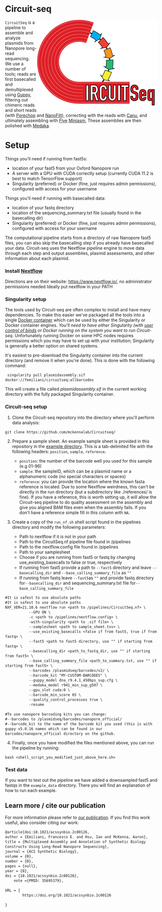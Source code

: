 
# Circuit-seq
<img align="right" src="https://github.com/mckennalab/Circuitseq/blob/main/circuitSeq_logo_red.png?raw=true">

`CircuitSeq` is a pipeline to assemble and analyze plasmids from Nanopore long-read sequencing. We use a number of tools; reads are first basecalled and demultiplexed using [Guppy](https://nanoporetech.com/), filtering out chimeric reads and short reads (with [Porechop](https://github.com/rrwick/Porechop) and [NanoFilt](https://github.com/wdecoster/nanofilt)), correcting with the reads with [Canu](https://github.com/marbl/canu), and ultimately assembling with [Flye](https://github.com/fenderglass/Flye/) [Miniasm](https://github.com/lh3/miniasm), These assemblies are then polished with [Medaka](https://github.com/nanoporetech/medaka). 

# Setup 

Things you'll need if running from fast5s:

- location of your fast5 from your Oxford Nanopore run
- A server with a GPU with CUDA correctly setup (currently CUDA 11.2 is best to match TensorFlow support)
- Singularity (preferred) or Docker (fine, just requires admin permissions), configured with access for your username


Things you'll need if running with basecalled data:
- location of your fastq directory 
- location of the sequencing_summary.txt file (usually found in the basecalling dir)
- Singularity (preferred) or Docker (fine, just requires admin permissions), configured with access for your username


The computational pipeline starts from a directory of raw Nanopore fast5 files, you can also skip the basecalling step if you already have basecalled your data. Circuit-seq uses the Nextflow pipeline engine to move data through each step and output assemblies, plasmid assessments, and other information about each plasmid. 


### Install [Nextflow](https://www.nextflow.io/)

Directions are on their website: https://www.nextflow.io/, no administrator permissions needed
Ideally put nextflow in your PATH

### Singularity setup

The tools used by Circuit-seq are often complex to install and have many dependencies. To make this easier we've packaged all the tools into a single [Docker container](https://hub.docker.com/repository/docker/aaronmck/plasmidassembly) which can be used by either the Singularity or Docker container engines. *You'll need to have either Singularity (with [user control of binds](https://singularity-admindoc.readthedocs.io/en/latest/the_singularity_config_file.html#user-bind-control-boolean-default-yes) or Docker running on the system you want to run Circuit-seq*. Unfortunately running Docker on some HPC nodes requires permissions which you may have to set up with your institution; Singularity is generally a better option on shared systems.

It's easiest to pre-download the Singularity container into the current directory (and remove it when you're done). This is done with the following command:

```
 singularity pull plasmidassembly.sif docker://femiliani/circuitseq:allbarcodes
```

This will create a file called _plasmidassembly.sif_ in the current working directory with the fully packaged Singularity container. 

### Circuit-seq setup

1. Clone the Circuit-seq repository into the directory where you'll perform data analysis:

```
git clone https://github.com/mckennalab/Circuitseq/
``` 

2. Prepare a sample sheet. An example sample sheet is provided in this repository in the [example directory](https://github.com/mckennalab/Circuitseq/tree/main/example_data/example_samplesheet.tsv). This is a tab-delimited file with the following headers: `position`, `sample`, `reference`.
  	- `position`: the number of the barcode well you used for this sample (e.g 01-96) 
  	- `sample`: the sampleID, which can be a plasmid name or a alphanumeric code (_no_ special characters or spaces)
  	- `reference`: you can provide the location where the known fasta reference is located. Due to some Nextflow weirdness, this can't be directly in the run directory (but a subdirectory like ./references/ is fine). If you have a reference, this is worth setting up, it will allow the Circuit-seq pipeline to do quality assessment on the assembly and give you aligned BAM files even when the assembly fails. If you don't have a reference simple fill in this column with `NA`.

3. Create a copy of the `run_nf.sh` shell script found in the pipelines directory and modify the following parameters:
    - Path to nextflow if it is not in your path
    - Path to the CircuitSeq.nf pipeline file found in /pipelines 
    - Path to the nextflow.config file found in /pipelines
    - Path to your samplesheet 
    - Choose if you are running from fast5 or fastq by changing use_existing_basecalls to false or true, respectively 
    - If running from fast5 provide a path to `--fast5` directory and leave `--basecalling_dir` and `--base_calling_summary_file` as `""`
    - If running from fastq leave `--fast5`as `""` and provide fastq directory for`--basecalling_dir` and sequencing_summary.txt file for`--base_calling_summary_file`


```
#It is safest to use absolute paths  
#It is safest to use absolute paths  
NXF_VER=21.10.6 nextflow run <path to /pipelines/CircuitSeq.nf> \
           --GPU ON \
           -c <path to /pipelines/nextflow.config> \
           -with-singularity <path to .sif file> \
           --samplesheet <path to sample_sheet.tsv> \
           --use_existing_basecalls <false if from fast5, true if from fastq> \
           --fast5 <path to fast5 directory, use "" if starting from fastq> \
           --basecalling_dir <path_to_fastq_dir, use "" if starting from fast5> \
           --base_calling_summary_file <path_to_summary.txt, use "" if starting from fast5> \
           --barcodes /plasmidseq/barcodes/v2/ \
           --barcode_kit "MY-CUSTOM-BARCODES" \
           --guppy_model dna_r9.4.1_450bps_sup.cfg \
           --medaka_model r941_min_sup_g507 \
           --gpu_slot cuda:0 \
           --barcode_min_score 65 \
           --quality_control_processes true \
           -resume

#To use nanopore barcoding kits you can change: 
#--barcodes to /plasmidseq/barcodes/nanopore_official/
#--barcode_kit to the name of the barcode kit you used (this is with guppy v5.0.16 names which can be found in our barcodes/nanopore_official directory on the github. 

```

4. Finally, once you have modified the files mentioned above, you can run the pipeline by running:
```
bash <shell_script_you_modified_just_above_here.sh>
```

### Test data
If you want to test out the pipeline we have added a downsampled fast5 and fastqs in the `example_data` directory. There you will find an explanation of how to run each example. 


## Learn more / cite our publication

For more information please refer to [our publication](https://pubs.acs.org/doi/10.1021/acssynbio.2c00126). If you find this work useful, also consider citing our work: 

```
@article{doi:10.1021/acssynbio.2c00126,
author = {Emiliani, Francesco E. and Hsu, Ian and McKenna, Aaron},
title = {Multiplexed Assembly and Annotation of Synthetic Biology Constructs Using Long-Read Nanopore Sequencing},
journal = {ACS Synthetic Biology},
volume = {0},
number = {0},
pages = {null},
year = {0},
doi = {10.1021/acssynbio.2c00126},
    note ={PMID: 35695379},

URL = {
        https://doi.org/10.1021/acssynbio.2c00126

}
```
